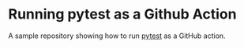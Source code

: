 # Running pytest as a Github Action

A sample repository showing how to run [pytest](http://pytest.org) as a GitHub action.